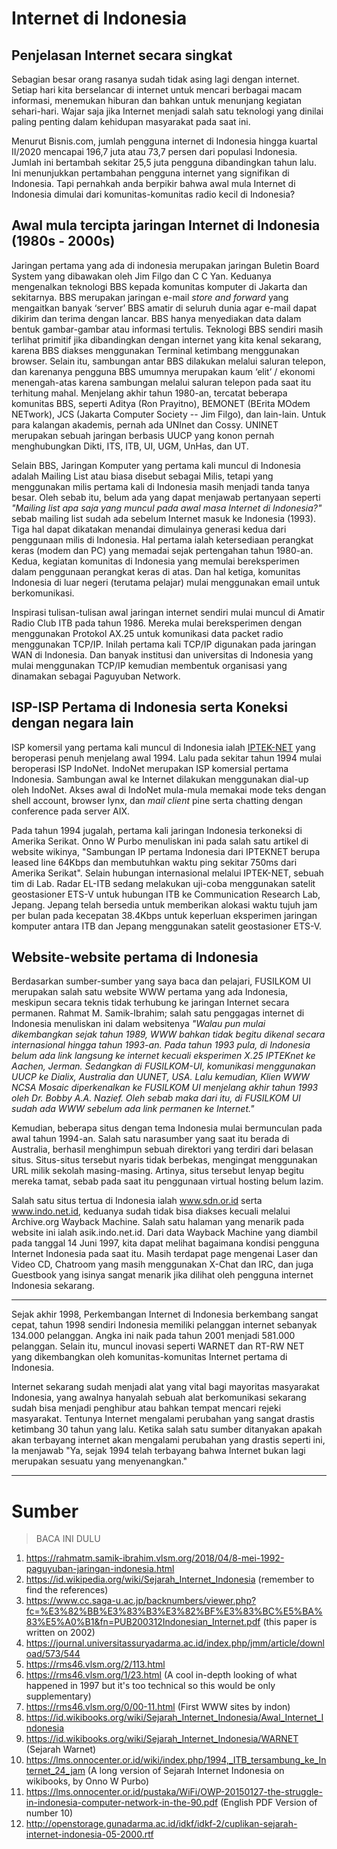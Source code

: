 # Internet di Indonesia

## Penjelasan Internet secara singkat

Sebagian besar orang rasanya sudah tidak asing lagi dengan internet. Setiap hari kita berselancar di  internet untuk mencari berbagai macam informasi, menemukan hiburan dan bahkan untuk menunjang         kegiatan sehari-hari. Wajar saja jika Internet menjadi salah satu teknologi yang dinilai paling       penting dalam kehidupan masyarakat pada saat ini.

Menurut Bisnis.com, jumlah pengguna internet di Indonesia hingga kuartal II/2020 mencapai 196,7 juta  atau 73,7 persen dari populasi Indonesia. Jumlah ini bertambah sekitar 25,5 juta pengguna             dibandingkan tahun lalu. Ini menunjukkan pertambahan pengguna internet yang signifikan di Indonesia.  Tapi pernahkah anda berpikir bahwa awal mula Internet di Indonesia dimulai dari komunitas-komunitas   radio kecil di Indonesia?

## Awal mula tercipta jaringan Internet di Indonesia (1980s - 2000s)

Jaringan pertama yang ada di indonesia merupakan jaringan Buletin Board System yang dibawakan oleh Jim Filgo dan C C Yan. Keduanya mengenalkan teknologi BBS kepada komunitas komputer di Jakarta dan sekitarnya. BBS merupakan jaringan e-mail *store and forward* yang mengaitkan banyak ‘server’ BBS amatir di seluruh dunia agar e-mail dapat dikirim dan terima dengan lancar. BBS hanya menyediakan data dalam bentuk gambar-gambar atau informasi tertulis. Teknologi BBS sendiri masih terlihat primitif jika dibandingkan dengan internet yang kita kenal sekarang, karena BBS diakses menggunakan Terminal ketimbang menggunakan browser. Selain itu, sambungan antar BBS dilakukan melalui saluran telepon, dan karenanya pengguna BBS umumnya merupakan kaum ‘elit’ / ekonomi menengah-atas karena sambungan melalui saluran telepon pada saat itu terhitung mahal. Menjelang akhir tahun 1980-an, tercatat beberapa komunitas BBS, seperti Aditya (Ron Prayitno), BEMONET (BErita MOdem NETwork), JCS (Jakarta Computer Society -- Jim Filgo), dan lain-lain. Untuk para kalangan akademis, pernah ada UNInet dan Cossy. UNINET merupakan sebuah jaringan berbasis UUCP yang konon pernah menghubungkan Dikti, ITS, ITB, UI, UGM, UnHas, dan UT. 

Selain BBS, Jaringan Komputer yang pertama kali muncul di Indonesia adalah Mailing List atau biasa disebut sebagai Milis, tetapi yang menggunakan milis pertama kali di Indonesia masih menjadi tanda tanya besar. Oleh sebab itu, belum ada yang dapat menjawab pertanyaan seperti *"Mailing list apa saja yang muncul pada awal masa Internet di Indonesia?"* sebab mailing list sudah ada sebelum Internet masuk ke Indonesia (1993). Tiga hal dapat dikatakan menandai dimulainya generasi kedua dari penggunaan milis di Indonesia. Hal pertama ialah ketersediaan perangkat keras (modem dan PC) yang memadai sejak pertengahan tahun 1980-an. Kedua, kegiatan komunitas di Indonesia yang memulai bereksperimen dalam penggunaan perangkat keras di atas. Dan hal ketiga, komunitas Indonesia di luar negeri (terutama pelajar) mulai menggunakan email untuk berkomunikasi. 

Inspirasi tulisan-tulisan awal jaringan internet sendiri mulai muncul di Amatir Radio Club ITB pada tahun 1986. Mereka mulai bereksperimen dengan menggunakan Protokol AX.25 untuk komunikasi data packet radio menggunakan TCP/IP. Inilah pertama kali TCP/IP digunakan pada jaringan WAN di Indonesia. Dan banyak institusi dan universitas di Indonesia yang mulai menggunakan TCP/IP kemudian membentuk organisasi yang dinamakan sebagai Paguyuban Network.

## ISP-ISP Pertama di Indonesia serta Koneksi dengan negara lain

ISP komersil yang pertama kali muncul di Indonesia ialah [IPTEK-NET](http://www.iptek.net.id/) yang beroperasi penuh menjelang awal 1994. Lalu pada sekitar tahun 1994 mulai beroperasi ISP IndoNet. IndoNet merupakan ISP komersial pertama Indonesia. Sambungan awal ke Internet dilakukan menggunakan dial-up oleh IndoNet. Akses awal di IndoNet mula-mula memakai mode teks dengan shell account, browser lynx, dan *mail client* pine serta chatting dengan conference pada server AIX.

Pada tahun 1994 jugalah, pertama kali jaringan Indonesia terkoneksi di Amerika Serikat. Onno W Purbo menuliskan ini pada salah satu artikel di website wikinya, "Sambungan IP pertama Indonesia dari IPTEKNET berupa leased line 64Kbps dan membutuhkan waktu ping sekitar 750ms dari Amerika Serikat". Selain hubungan internasional melalui IPTEK-NET, sebuah tim di Lab. Radar EL-ITB sedang melakukan uji-coba menggunakan satelit geostasioner ETS-V untuk hubungan ITB ke Communication Research Lab, Jepang. Jepang telah bersedia untuk memberikan alokasi waktu tujuh jam per bulan pada kecepatan 38.4Kbps untuk keperluan eksperimen jaringan komputer antara ITB dan Jepang menggunakan satelit geostasioner ETS-V.

## Website-website pertama di Indonesia

Berdasarkan sumber-sumber yang saya baca dan pelajari, FUSILKOM UI merupakan salah satu website WWW pertama yang ada Indonesia, meskipun secara teknis tidak terhubung ke jaringan Internet secara permanen. Rahmat M. Samik-Ibrahim; salah satu penggagas internet di Indonesia menuliskan ini dalam websitenya _"Walau pun mulai dikembangkan sejak tahun 1989, WWW bahkan tidak begitu dikenal secara internasional hingga tahun 1993-an. Pada tahun 1993 pula, di Indonesia belum ada link langsung ke internet kecuali eksperimen X.25 IPTEKnet ke Aachen, Jerman. Sedangkan di FUSILKOM-UI, komunikasi menggunakan UUCP ke Dialix, Australia dan UUNET, USA. Lalu kemudian, Klien WWW NCSA Mosaic diperkenalkan ke FUSILKOM UI menjelang akhir tahun 1993 oleh Dr. Bobby A.A. Nazief. Oleh sebab maka dari itu, di FUSILKOM UI sudah ada WWW sebelum ada link permanen ke Internet."_ 

Kemudian, beberapa situs dengan tema Indonesia mulai bermunculan pada awal tahun 1994-an. Salah satu narasumber yang saat itu berada di Australia, berhasil menghimpun sebuah direktori yang terdiri dari belasan situs. Situs-situs tersebut nyaris tidak berbekas, mengingat menggunakan URL milik sekolah masing-masing. Artinya, situs tersebut lenyap begitu mereka tamat, sebab pada saat itu penggunaan virtual hosting belum lazim. 

Salah satu situs tertua di Indonesia ialah www.sdn.or.id serta www.indo.net.id, keduanya sudah tidak bisa diakses kecuali melalui Archive.org Wayback Machine. Salah satu halaman yang menarik pada website ini ialah asik.indo.net.id. Dari data Wayback Machine yang diambil pada tanggal 14 Juni 1997, kita dapat melihat bagaimana kondisi pengguna Internet Indonesia pada saat itu. Masih terdapat page mengenai Laser dan Video CD, Chatroom yang masih menggunakan X-Chat dan IRC, dan juga Guestbook yang isinya sangat menarik jika dilihat oleh pengguna internet Indonesia sekarang. 

---
Sejak akhir 1998, Perkembangan Internet di Indonesia berkembang sangat cepat, tahun 1998 sendiri Indonesia memiliki pelanggan internet sebanyak 134.000 pelanggan. Angka ini naik pada tahun 2001 menjadi 581.000 pelanggan. Selain itu, muncul inovasi seperti WARNET dan RT-RW NET yang dikembangkan oleh komunitas-komunitas Internet pertama di Indonesia. 

Internet sekarang sudah menjadi alat yang vital bagi mayoritas masyarakat Indonesia, yang awalnya hanyalah sebuah alat berkomunikasi sekarang sudah bisa menjadi penghibur atau bahkan tempat mencari rejeki masyarakat. Tentunya Internet mengalami perubahan yang sangat drastis ketimbang 30 tahun yang lalu. Ketika salah satu sumber ditanyakan apakah akan terbayang internet akan mengalami perubahan yang drastis seperti ini, Ia menjawab "Ya, sejak 1994 telah terbayang bahwa Internet bukan lagi merupakan sesuatu yang menyenangkan."

---
# Sumber 
> BACA INI DULU
1. https://rahmatm.samik-ibrahim.vlsm.org/2018/04/8-mei-1992-paguyuban-jaringan-indonesia.html
2. https://id.wikipedia.org/wiki/Sejarah_Internet_Indonesia (remember to find the references)
3. https://www.cc.saga-u.ac.jp/backnumbers/viewer.php?fc=%E3%82%BB%E3%83%B3%E3%82%BF%E3%83%BC%E5%BA%83%E5%A0%B1&fn=PUB200312Indonesian_Internet.pdf (this paper is written on 2002)
4. https://journal.universitassuryadarma.ac.id/index.php/jmm/article/download/573/544
5. https://rms46.vlsm.org/2/113.html
6. https://rms46.vlsm.org/1/23.html (A cool in-depth looking of what happened in 1997 but it's too technical so this would be only supplementary)
7. https://rms46.vlsm.org/0/00-11.html (First WWW sites by indon)
8. https://id.wikibooks.org/wiki/Sejarah_Internet_Indonesia/Awal_Internet_Indonesia
9. https://id.wikibooks.org/wiki/Sejarah_Internet_Indonesia/WARNET (Sejarah Warnet)
10. https://lms.onnocenter.or.id/wiki/index.php/1994,_ITB_tersambung_ke_Internet_24_jam (A long version of Sejarah Internet Indonesia on wikibooks, by Onno W Purbo)
11. https://lms.onnocenter.or.id/pustaka/WiFi/OWP-20150127-the-struggle-in-indonesia-computer-network-in-the-90.pdf (English PDF Version of number 10)
12. http://openstorage.gunadarma.ac.id/idkf/idkf-2/cuplikan-sejarah-internet-indonesia-05-2000.rtf
